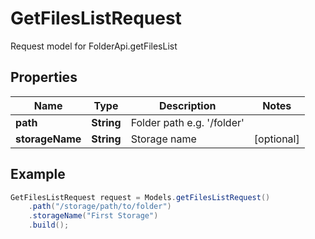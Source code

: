 # GetFilesListRequest

Request model for FolderApi.getFilesList

## Properties

Name | Type | Description | Notes
---- | ---- | ----------- | -----
**path** | **String**| Folder path e.g. '/folder' |
**storageName** | **String**| Storage name | [optional]

## Example
```java
GetFilesListRequest request = Models.getFilesListRequest()
    .path("/storage/path/to/folder")
    .storageName("First Storage")
    .build();
```

